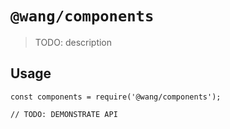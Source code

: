 # `@wang/components`

> TODO: description

## Usage

```
const components = require('@wang/components');

// TODO: DEMONSTRATE API
```
